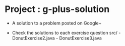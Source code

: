 # Project : g-plus-solution

-   A solution to a problem posted on Google+

-   Check the solutions to each exercise question
    src/
        -   DonutExercise2.java
        -   DonutExercise3.java